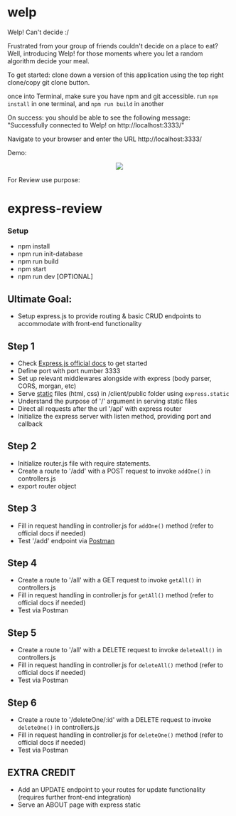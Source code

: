 # welp
Welp! Can't decide :/


Frustrated from your group of friends  couldn't decide on a place to eat? 
Well, introducing Welp! for those moments where you let a random algorithm decide your meal.

To get started: clone down a version of this application using the top right clone/copy git clone button.

once into Terminal, make sure you have npm and git accessible.
run ```npm install``` in one terminal, and ```npm run build``` in another

On success: you should be able to see the following message: "Successfully connected to Welp! on http://localhost:3333/"

Navigate to your browser and enter the URL http://localhost:3333/

Demo:
<p align="center"><img src="https://welpassets.s3-us-west-1.amazonaws.com/demo.gif"/></p>
For Review use purpose:

# express-review

### Setup
- npm install
- npm run init-database
- npm run build
- npm start
- npm run dev [OPTIONAL]

## Ultimate Goal:
- Setup express.js to provide routing & basic CRUD endpoints to accommodate with front-end functionality

## Step 1
- Check [Express.js official docs](https://expressjs.com/en/api.html) to get started
- Define port with port number 3333
- Set up relevant middlewares alongside with express (body parser, CORS, morgan, etc)
- Serve [static](https://expressjs.com/en/starter/static-files.html) files (html, css) in /client/public folder using ```express.static```
- Understand the purpose of '/' argument in serving static files
- Direct all requests after the url '/api' with express router
- Initialize the express server with listen method, providing port and callback

## Step 2
- Initialize router.js file with require statements.
- Create a route to '/add' with a POST request to invoke ```addOne()``` in controllers.js
- export router object

## Step 3
- Fill in request handling in controller.js for ```addOne()``` method (refer to official docs if needed)
- Test '/add' endpoint via [Postman](https://www.postman.com/downloads/)

## Step 4
- Create a route to '/all' with a GET request to invoke ```getAll()``` in controllers.js
- Fill in request handling in controller.js for ```getAll()``` method (refer to official docs if needed)
- Test via Postman

## Step 5
- Create a route to '/all' with a DELETE request to invoke ```deleteAll()``` in controllers.js
- Fill in request handling in controller.js for ```deleteAll()``` method (refer to official docs if needed)
- Test via Postman

## Step 6
- Create a route to '/deleteOne/:id' with a DELETE request to invoke ```deleteOne()``` in controllers.js
- Fill in request handling in controller.js for ```deleteOne()``` method (refer to official docs if needed)
- Test via Postman

## EXTRA CREDIT
- Add an UPDATE endpoint to your routes for update functionality (requires further front-end integration)
- Serve an ABOUT page with express static
